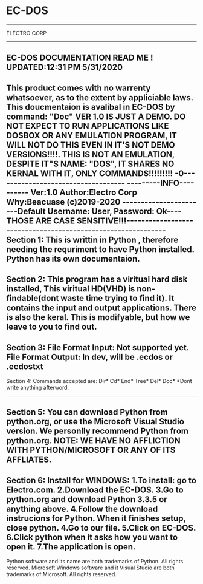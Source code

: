 # EC-DOS
***********************************************
ELECTRO CORP
**********************************************
EC-DOS DOCUMENTATION
READ ME !
UPDATED:12:31 PM 5/31/2020
-----------
This product comes with no warrenty whatsoever, as to the extent by appliciable laws.
This doucmentaion is avalibal in EC-DOS by command: "Doc"
VER 1.0 IS JUST A DEMO. DO NOT EXPECT TO RUN APPLICATIONS LIKE DOSBOX OR ANY EMULATION PROGRAM, IT WILL NOT DO THIS EVEN IN IT'S NOT DEMO VERSIONS!!!!. THIS IS NOT AN EMULATION, DESPITE IT"S NAME: "DOS", IT SHARES NO KERNAL WITH IT,
ONLY COMMANDS!!!!!!!!!
-0-----------------------------------
---------INFO----------
Ver:1.0
Author:Electro Corp
Why:Beacuase
(c)2019-2020
-----------------------Default Username: User, Password: Ok----THOSE ARE CASE SENSITIVE!!!-------------------------------------------------------------
Section 1:
This is writtin in Python , therefore needing the requriment to have Python installed. Python has its own documentaion. 
-------------------------------------------------------------------
Section 2:
This program has a viritual hard disk installed, This viritual HD(VHD) is non-findable(dont waste time trying to find it). It contains the input and output applications. There is also the keral. This is modifyable, but how we leave to you to find out.
-------------------------------------------------------------------------------
Section 3:
File Format Input: Not supported yet.
File Format Output: In dev, will be .ecdos or .ecdostxt
--------------------------------------------------------------------------------------------------------------------------------------------------------------------------
Section 4:
Commands accepted are:
Dir*
Cd*
End*
Tree*
Del*
Doc*
*Dont write anything afterword.

-------------------------------------------------------------------------------------------------------------------------------
Section 5:
You can download Python from python.org, or use the Microsoft Visual Studio version. We personlly recommend Python from python.org.
NOTE: WE HAVE NO AFFLICTION WITH PYTHON/MICROSOFT OR ANY OF ITS AFFLIATES.
------------------------------------------
Section 6:
Install for WINDOWS:
1.To install: go to Electro.com.
2.Download the EC-DOS.
3.Go to python.org and download Python 3.3.5 or anything above.
4.Follow the download instrucions for Python. When it finishes setup, close python.
4.Go to our file.
5.Click on EC-DOS.
6.Click python when it asks how you want to open it.
7.The application is open.
------------
Python software and its name are both trademarks of Python. All rights reserved.
Microsoft Windows software and it Visual Studio are both trademarks of Microsoft. All rights reserved.
